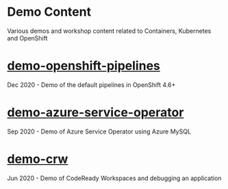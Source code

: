 # Demo Content

Various demos and workshop content related to Containers, Kubernetes and OpenShift

# [demo-openshift-pipelines](demo-openshift-pipelines)

Dec 2020 - Demo of the default pipelines in OpenShift 4.6+

# [demo-azure-service-operator](demo-azure-service-operator)

Sep 2020 - Demo of Azure Service Operator using Azure MySQL 

# [demo-crw](demo-crw)

Jun 2020 - Demo of CodeReady Workspaces and debugging an application 


